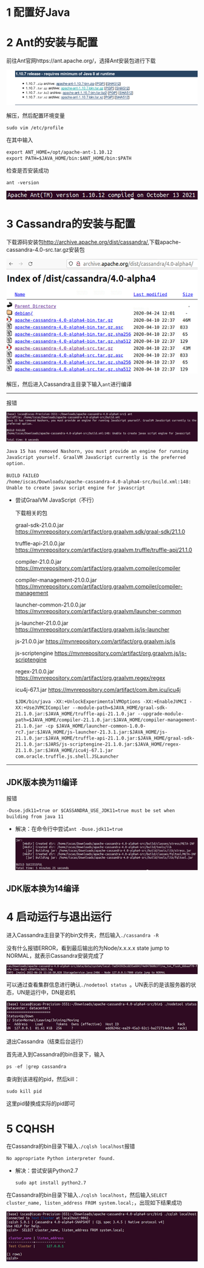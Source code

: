 # 1 配置好Java

# 2 Ant的安装与配置

前往Ant官网https://ant.apache.org/，选择Ant安装包进行下载

![在这里插入图片描述](https://raw.githubusercontent.com/liang636600/cloudImg/master/images/20191109154052953.png)

解压，然后配置环境变量

```
sudo vim /etc/profile  
```

在其中输入

```
export ANT_HOME=/opt/apache-ant-1.10.12
export PATH=$JAVA_HOME/bin:$ANT_HOME/bin:$PATH
```

检查是否安装成功

```
ant -version
```

![image-20220623145802092](https://raw.githubusercontent.com/liang636600/cloudImg/master/images/image-20220623145802092.png)

# 3 Cassandra的安装与配置

下载源码安装包<http://archive.apache.org/dist/cassandra/>,下载apache-cassandra-4.0-src.tar.gz安装包

![image-20220623150021203](https://raw.githubusercontent.com/liang636600/cloudImg/master/images/image-20220623150021203.png)

解压，然后进入Cassandra主目录下输入`ant`进行编译

---

报错

![image-20220623150504080](https://raw.githubusercontent.com/liang636600/cloudImg/master/images/image-20220623150504080.png)

```
Java 15 has removed Nashorn, you must provide an engine for running JavaScript yourself. GraalVM JavaScript currently is the preferred option.

BUILD FAILED
/home/iscas/Downloads/apache-cassandra-4.0-alpha4-src/build.xml:148: Unable to create javax script engine for javascript
```

* 尝试GraalVM JavaScript（不行）

  下载相关的包

  graal-sdk-21.0.0.jar https://mvnrepository.com/artifact/org.graalvm.sdk/graal-sdk/21.1.0

  truffle-api-21.0.0.jar  https://mvnrepository.com/artifact/org.graalvm.truffle/truffle-api/21.1.0

  compiler-21.0.0.jar https://mvnrepository.com/artifact/org.graalvm.compiler/compiler

  compiler-management-21.0.0.jar https://mvnrepository.com/artifact/org.graalvm.compiler/compiler-management

  launcher-common-21.0.0.jar  https://mvnrepository.com/artifact/org.graalvm/launcher-common 

  js-launcher-21.0.0.jar https://mvnrepository.com/artifact/org.graalvm.js/js-launcher

  js-21.0.0.jar https://mvnrepository.com/artifact/org.graalvm.js/js

  js-scriptengine https://mvnrepository.com/artifact/org.graalvm.js/js-scriptengine

  regex-21.0.0.jar  https://mvnrepository.com/artifact/org.graalvm.regex/regex

  icu4j-67.1.jar https://mvnrepository.com/artifact/com.ibm.icu/icu4j

  ```
  $JDK/bin/java -XX:+UnlockExperimentalVMOptions -XX:+EnableJVMCI -XX:+UseJVMCICompiler --module-path=$JAVA_HOME/graal-sdk-21.1.0.jar:$JAVA_HOME/truffle-api-21.1.0.jar --upgrade-module-path=$JAVA_HOME/compiler-21.1.0.jar:$JAVA_HOME/compiler-management-21.1.0.jar -cp $JAVA_HOME/launcher-common-1.0.0-rc7.jar:$JAVA_HOME/js-launcher-21.3.1.jar:$JAVA_HOME/js-21.1.0.jar:$JAVA_HOME/truffle-api-21.1.0.jar:$JAVA_HOME/graal-sdk-21.1.0.jar:$JARS/js-scriptengine-21.1.0.jar:$JAVA_HOME/regex-21.1.0.jar:$JAVA_HOME/icu4j-67.1.jar com.oracle.truffle.js.shell.JSLauncher
  ```

  

---

## JDK版本换为11编译

报错

```
-Duse.jdk11=true or $CASSANDRA_USE_JDK11=true must be set when building from java 11
```

* 解决：在命令行中尝试`ant -Duse.jdk11=true`

  ![image-20220626111242738](https://raw.githubusercontent.com/liang636600/cloudImg/master/images/image-20220626111242738.png)

## JDK版本换为14编译



# 4 启动运行与退出运行

进入Cassandra主目录下的bin文件夹，然后输入`./cassandra -R`

没有什么报错ERROR，看到最后输出的为Node/x.x.x.x state jump to NORMAL，就表示Cassandra安装完成了

![image-20220626112303798](https://raw.githubusercontent.com/liang636600/cloudImg/master/images/image-20220626112303798.png)

可以通过查看集群信息进行确认`./nodetool status `。UN表示的是该服务器的状态，UN是运行中，DN是宕机

![image-20220626112427198](https://raw.githubusercontent.com/liang636600/cloudImg/master/images/image-20220626112427198.png)

退出Cassandra（结束后台运行）

首先进入到Cassandra的bin目录下，输入

```java
ps -ef |grep cassandra
```

查询到该进程的pid，然后kill：

```java
sudo kill pid
```

这里pid替换成实际的pid即可

# 5 CQHSH

在Cassandra的bin目录下输入`./cqlsh localhost`报错

```
No appropriate Python interpreter found.
```

* 解决：尝试安装Python2.7

  ```
  sudo apt install python2.7
  ```

在Cassandra的bin目录下输入`./cqlsh localhost`，然后输入`SELECT cluster_name, listen_address FROM system.local;`，出现如下结果成功

![image-20220626120100538](https://raw.githubusercontent.com/liang636600/cloudImg/master/images/image-20220626120100538.png)

